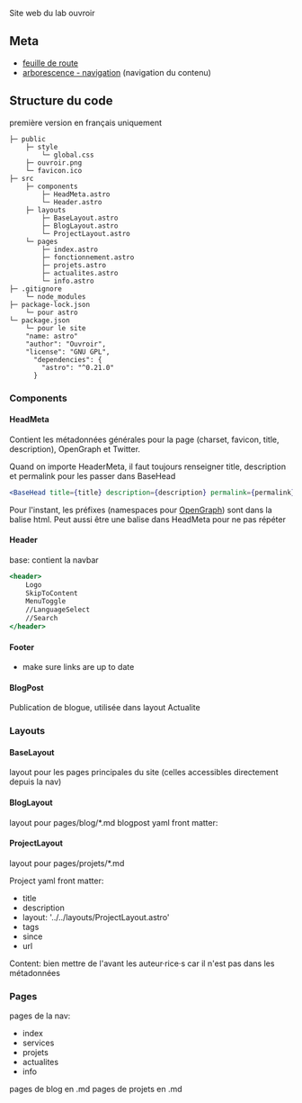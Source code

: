 Site web du lab ouvroir

## Meta

- [feuille de route](https://github.com/ouvroir/site-lab/milestones?direction=asc&sort=due_date&state=open)
- [arborescence - navigation](https://github.com/ouvroir/labouvroir/blob/main/web/arborescence.md) (navigation du contenu)

## Structure du code

première version en français uniquement

```
├─ public
	├─ style
		└─ global.css 
	├─ ouvroir.png
	└─ favicon.ico 
├─ src
	├─ components
		├─ HeadMeta.astro 
		└─ Header.astro
	├─ layouts
		├─ BaseLayout.astro 
		├─ BlogLayout.astro
		└─ ProjectLayout.astro
	└─ pages
		├─ index.astro
		├─ fonctionnement.astro
		├─ projets.astro 
		├─ actualites.astro 
		└─ info.astro 
├─ .gitignore
	└─ node_modules
├─ package-lock.json
	└─ pour astro
└─ package.json
	└─ pour le site
	"name: astro"
	"author": "Ouvroir",
  	"license": "GNU GPL",
      "dependencies": {
        "astro": "^0.21.0"
      }
```


### Components

#### HeadMeta

Contient les métadonnées générales pour la page (charset, favicon, title, description), OpenGraph et Twitter.

Quand on importe HeaderMeta, il faut toujours renseigner title, description et permalink pour les passer dans BaseHead

```jsx
<BaseHead title={title} description={description} permalink={permalink} />
```

Pour l'instant, les préfixes (namespaces pour [OpenGraph](https://ogp.me/)) sont dans la balise html. Peut aussi être une balise <head> dans HeadMeta pour ne pas répéter


#### Header

base: contient la navbar


```jsx
<header>
    Logo
    SkipToContent
    MenuToggle
    //LanguageSelect
    //Search
</header>
```

#### Footer
- make sure links are up to date


#### BlogPost

Publication de blogue, utilisée dans layout Actualite

### Layouts

#### BaseLayout

layout pour les pages principales du site (celles accessibles directement depuis la nav)

#### BlogLayout

layout pour pages/blog/*.md 
blogpost yaml front matter: 


#### ProjectLayout
layout pour pages/projets/*.md 

Project yaml front matter:
- title
- description
- layout: '../../layouts/ProjectLayout.astro'
- tags
- since
- url 

Content: 
bien mettre de l'avant les auteur·rice·s car il n'est pas dans les métadonnées



### Pages
pages de la nav: 
- index
- services
- projets
- actualites
- info

pages de blog en .md
pages de projets en .md

